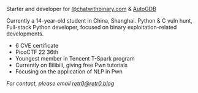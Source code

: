 Starter and developer for [@chatwithbinary.com](https://chatwithbinary.com) & [AutoGDB](https://github.com/retr0reg/AutoGDB)

Currently a 14-year-old student in China, Shanghai. Python & C vuln hunt,  Full-stack Python developer, focused on binary exploitation-related developments.



- 6 CVE certificate
- PicoCTF 22 36th
- Youngest member in Tencent T-Spark program
- Currently on Bilibili, giving free Pwn tutorials
- Focusing on the application of NLP in Pwn

  
*For contact, please email retr0@retr0.blog*
